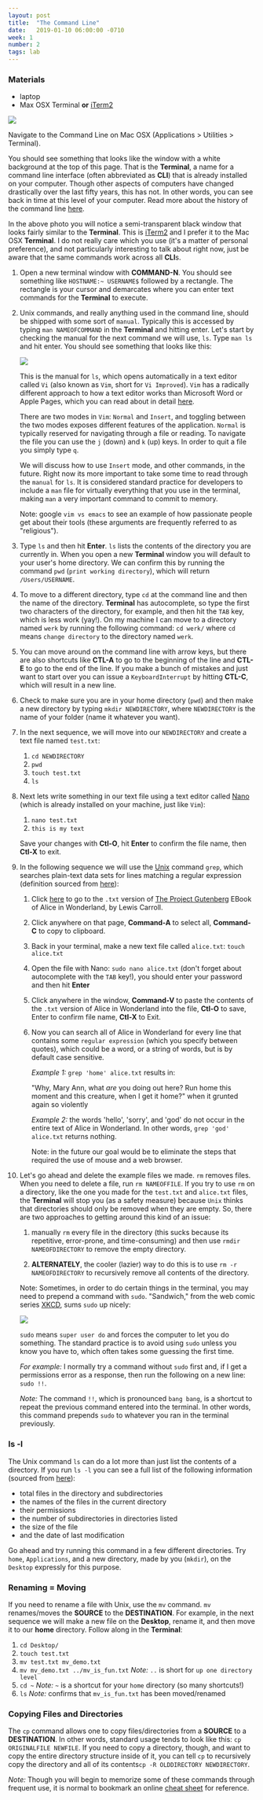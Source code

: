 ```yaml
---
layout: post
title:  "The Command Line"
date:   2019-01-10 06:00:00 -0710
week: 1
number: 2
tags: lab
---
```


### Materials
* laptop
* Max OSX Terminal **or** [iTerm2](https://www.iterm2.com/)

![]({{site.url}}/assets/iterm_vs_macosx_terminal.jpg)

Navigate to the Command Line on Mac OSX (Applications > Utilities > Terminal).

You should see something that looks like the window with a white background at the top of this page. That is the **Terminal**, a name for a command line interface (often abbreviated as **CLI**) that is already installed on your computer. Though other aspects of computers have changed drastically over the last fifty years, this has not. In other words, you can see back in time at this level of your computer. Read more about the history of the command line [here](https://en.wikipedia.org/wiki/Command-line_interface).

In the above photo you will notice a semi-transparent black window that looks fairly similar to the **Terminal**. This is [iTerm2](https://www.iterm2.com/) and I prefer it to the Mac OSX **Terminal**. I do not really care which you use (it's a matter of personal preference), and not particularly interesting to talk about right now, just be aware that the same commands work across all **CLI**s.

1. Open a new terminal window with **COMMAND-N**. You should see something like `HOSTNAME:~ USERNAME$` followed by a rectangle. The rectangle is your cursor and demarcates where you can enter text commands for the **Terminal** to execute.

2. Unix commands, and really anything used in the command line, should be shipped with some sort of `manual`. Typically this is accessed by typing `man NAMEOFCOMMAND` in the **Terminal** and hitting enter. Let's start by checking the manual for the next command we will use, `ls`. Type `man ls` and hit enter. You should see something that looks like this:

    ![]({{site.url}}/assets/man_example.png)

    This is the manual for `ls`, which opens automatically in a text editor called `Vi` (also known as `Vim`, short for `Vi Improved`). `Vim` has a radically different approach to how a text editor works than Microsoft Word or Apple Pages, which you can read about in detail [here](http://www.vim.org/).

    There are two modes in `Vim`: `Normal` and `Insert`, and toggling between the two modes exposes different features of the application. `Normal` is typically reserved for navigating through a file or reading. To navigate the file you can use the `j` (down) and `k` (up) keys. In order to quit a file you simply type `q`.

    We will discuss how to use `Insert` mode, and other commands, in the future. Right now its more important to take some time to read through the `manual` for `ls`. It is considered standard practice for developers to include a `man` file for virtually everything that you use in the terminal, making `man` a very important command to commit to memory.

    Note: google `vim vs emacs` to see an example of how passionate people get about their tools (these arguments are frequently referred to as "religious").

3. Type `ls` and then hit **Enter**. `ls` lists the contents of the directory you are currently in. When you open a new **Terminal** window you will default to your user's home directory. We can confirm this by running the command `pwd` (`print working directory`), which will return `/Users/USERNAME`.

4. To move to a different directory, type `cd` at the command line and then the name of the directory. **Terminal** has autocomplete, so type the first two characters of the directory, for example, and then hit the `TAB` key, which is less work (yay!). On my machine I can move to a directory named `werk` by running the following command: `cd werk/` where `cd` means `change directory` to the directory named `werk`.

5. You can move around on the command line with arrow keys, but there are also shortcuts like **CTL-A** to go to the beginning of the line and **CTL-E** to go to the end of the line. If you make a bunch of mistakes and just want to start over you can issue a `KeyboardInterrupt` by hitting **CTL-C**, which will result in a new line.

6. Check to make sure you are in your home directory (`pwd`) and then make a new directory by typing `mkdir NEWDIRECTORY`, where `NEWDIRECTORY` is the name of your folder (name it whatever you want).

7. In the next sequence, we will move into our `NEWDIRECTORY` and create a text file named `test.txt`:


    1. `cd NEWDIRECTORY`
    2. `pwd`
    3. `touch test.txt`
    4. `ls`


8. Next lets write something in our text file using a text editor called [Nano](https://www.nano-editor.org/) (which is already installed on your machine, just like `Vim`):


    1. `nano test.txt`
    2. `this is my text`

    Save your changes with **Ctl-O**, hit **Enter** to confirm the file name, then **Ctl-X** to exit.

9. In the following sequence we will use the  [Unix](https://en.wikipedia.org/wiki/Unix) command `grep`, which searches plain-text data sets for lines matching a regular expression (definition sourced from [here](https://en.wikipedia.org/wiki/Grep)):

    1. Click [here](https://www.gutenberg.org/cache/epub/19033/pg19033.txt) to go to the `.txt` version of [The Project Gutenberg](https://www.gutenberg.org/) EBook of Alice in Wonderland, by Lewis Carroll.
    2. Click anywhere on that page, **Command-A** to select all, **Command-C** to copy to clipboard.
    3. Back in your terminal, make a new text file called `alice.txt`: `touch alice.txt`
    4. Open the file with Nano: `sudo nano alice.txt` (don't forget about autocomplete with the `TAB` key!), you should enter your password and then hit **Enter**
    5. Click anywhere in the window, **Command-V** to paste the contents of the `.txt` version of Alice in Wonderland into the file, **Ctl-O** to save, Enter to confirm file name, **Ctl-X** to Exit.
    6. Now you can search all of Alice in Wonderland for every line that contains some `regular expression` (which you specify between quotes), which could be a word, or a string of words, but is by default case sensitive.

        *Example 1:* `grep 'home' alice.txt` results in:

        "Why, Mary Ann, what _are_ you doing out here? Run home this moment and
        this creature, when I get it home?" when it grunted again so violently

        *Example 2:* the words 'hello', 'sorry', and 'god' do not occur in the entire text of Alice in Wonderland. In other words, `grep 'god' alice.txt` returns nothing.

        Note: in the future our goal would be to eliminate the steps that required the use of mouse and a web browser.

10. Let's go ahead and delete the example files we made. `rm` removes files. When you need to delete a file, run `rm NAMEOFFILE`. If you try to use `rm` on a directory, like the one you made for the `test.txt` and `alice.txt` files, the **Terminal** will stop you (as a safety measure) because `Unix` thinks that directories should only be removed when they are empty. So, there are two approaches to getting around this kind of an issue:

    1. manually `rm` every file in the directory (this sucks because its repetitive, error-prone, and time-consuming) and then use `rmdir NAMEOFDIRECTORY` to remove the empty directory.

    2. **ALTERNATELY**, the cooler (lazier) way to do this is to use `rm -r NAMEOFDIRECTORY` to recursively remove all contents of the directory.

    Note: Sometimes, in order to do certain things in the terminal, you may need to prepend a command with `sudo`. "Sandwich," from the web comic series [XKCD](https://xkcd.com/), sums `sudo` up nicely:

    ![]({{site.url}}/assets/xkcd_sandwich.jpg)

    `sudo` means `super user do` and forces the computer to let you do something. The standard practice is to avoid using `sudo` unless you know you have to, which often takes some guessing the first time.

    *For example:* I normally try a command without `sudo` first and, if I get a permissions error as a response, then run the following on a new line: `sudo !!`.

    *Note:* The command `!!`, which is pronounced `bang bang`, is a shortcut to repeat the previous command entered into the terminal. In other words, this command prepends `sudo` to whatever you ran in the terminal previously.


### ls -l

The Unix command `ls` can do a lot more than just list the contents of a directory. If you run `ls -l` you can see a full list of the following information (sourced from [here](http://www.computerhope.com/unix/uls.htm)):

* total files in the directory and subdirectories
* the names of the files in the current directory
* their permissions
* the number of subdirectories in directories listed
* the size of the file
* and the date of last modification

Go ahead and try running this command in a few different directories. Try `home`, `Applications`, and a new directory, made by you (`mkdir`), on the `Desktop` expressly for this purpose.

### Renaming = Moving

If you need to rename a file with Unix, use the `mv` command. `mv` renames/moves the **SOURCE** to the **DESTINATION**. For example, in the next sequence we will make a new file on the **Desktop**, rename it, and then move it to our **home** directory. Follow along in the **Terminal**:

1. `cd Desktop/`
2. `touch test.txt`
3. `mv test.txt mv_demo.txt`
4. `mv mv_demo.txt ../mv_is_fun.txt` *Note:* `..` is short for `up one directory level`
5. `cd ~` *Note:* `~` is a shortcut for your `home` directory (so many shortcuts!)
6. `ls` *Note:* confirms that `mv_is_fun.txt` has been moved/renamed

### Copying Files and Directories

The `cp` command allows one to copy files/directories from a **SOURCE** to a **DESTINATION**. In other words, standard usage tends to look like this: `cp ORIGINALFILE NEWFILE`. If you need to copy a directory, though, and want to copy the entire directory structure inside of it, you can tell `cp` to recursively copy the directory and all of its contents`cp -R OLDDIRECTORY NEWDIRECTORY`.

*Note:* Though you will begin to memorize some of these commands through frequent use, it is normal to bookmark an online [cheat sheet](http://cli.learncodethehardway.org/bash_cheat_sheet.pdf) for reference.
